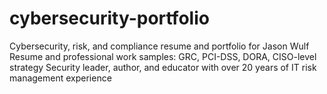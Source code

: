 # cybersecurity-portfolio
Cybersecurity, risk, and compliance resume and portfolio for Jason Wulf  Resume and professional work samples: GRC, PCI-DSS, DORA, CISO-level strategy  Security leader, author, and educator with over 20 years of IT risk management experience

